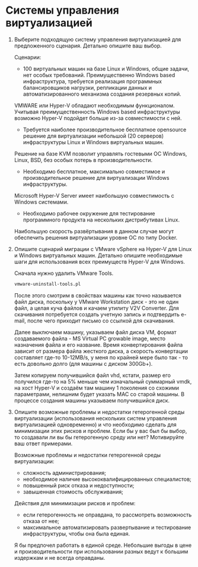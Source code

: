 # Системы управления виртуализацией 

1. Выберите подходящую систему управления виртуализацией для предложенного сценария. Детально опишите ваш выбор.

    Сценарии:

    - 100 виртуальных машин на базе Linux и Windows, общие задачи, нет особых требований. Преимущественно Windows based инфраструктура, требуется реализация программных балансировщиков нагрузки, репликации данных и автоматизированного механизма создания резервных копий.

    VMWARE или Hyper-V обладают необходимым функционалом. Учитывая преимущественность Windows based инфраструктуры возможно Hyper-V подойдет больше из-за совместимости с ней.

    - Требуется наиболее производительное бесплатное opensource решение для виртуализации небольшой (20 серверов) инфраструктуры Linux и Windows виртуальных машин.

    Решение на базе KVM позволит управлять гостевыми ОС Windows, Linux, BSD, без особых потерь в производительности.

    - Необходимо бесплатное, максимально совместимое и производительное решение для виртуализации Windows инфраструктуры.

    Microsoft Hyper-V Server имеет наибольшую совместимость с Windows системами.

    - Необходимо рабочее окружение для тестирование программного продукта на нескольких дистрибутивах Linux.

    Наибольшую скорость развёртывания в данном случае могут обеспечить решения виртуализации уровне ОС по типу Docker.


2. Опишите сценарий миграции с VMware vSphere на Hyper-V для Linux и Windows виртуальных машин. Детально опишите необходимые шаги для использования всех преимуществ Hyper-V для Windows.

    Сначала нужно удалить VMware Tools.

    ```bash
    vmware-uninstall-tools.pl
    ```

    После этого смотрим в свойствах машины как точно называется файл диска, поскольку у  VMware Workstation диск - это не один файл, а целая куча файлов и качаем утилиту V2V Converter. Для скачивания потребуется создать учетную запись и подтвердить e-mail, после чего приходит письмо со ссылкой для скачивания.

    Далее выключаем машину, указываем файл диска VM, формат создаваемого файла - MS Virtual PC growable image, место назначения файла и его название. Время конвертирования файла зависит от размера файла жесткого диска, а скорость конвертации составляет где-то 10-12MB/s, у меня по крайней мере было так - 
    то есть довольно долго (для машины с диском 300Gb+).

    Затем копируем получившийся файл vhd, кстати, размер его получился где-то на 5% меньше чем изначальный суммарный vmdk, на хост Hyper-V и создаём там машину 1 поколения со схожими параметрами, нелишним будет указать MAC со старой машины. В процессе создания машины указываем получившийся диск.


3. Опишите возможные проблемы и недостатки гетерогенной среды виртуализации (использования нескольких систем управления виртуализацией одновременно) и что необходимо сделать для минимизации этих рисков и проблем. Если бы у вас был бы выбор, то создавали ли вы бы гетерогенную среду или нет? Мотивируйте ваш ответ примерами.


   Возможные проблемы и недостатки гетерогенной среды виртуализации:
    - сложность администрирования;
    - необходимое наличие высококвалифицированных специалистов;
    - повышенный риск отказа и недоступности;
    - завышенная стоимость обслуживания;

    Действия для минимизации рисков и проблем:
    - если гетерогенность не оправдана, то рассмотреть возможность отказа от нее;
    - максимальное автоматизировать развертывание и тестирование инфраструктуры, чтобы она была единая.

    Я бы предпочел работать в единой среде. Небольшие выгоды в цене и производительности при использовании разных ведут к большим издержкам и не всегда оправданы.

    